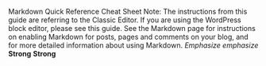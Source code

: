 Markdown Quick Reference Cheat Sheet
Note: The instructions from this guide are referring to the Classic Editor. If you are using the WordPress block editor, please see this guide.
See the Markdown page for instructions on enabling Markdown for posts, pages and comments on your blog, and for more detailed information about using Markdown.
*Emphasize* _emphasize_
**Strong** __Strong__
